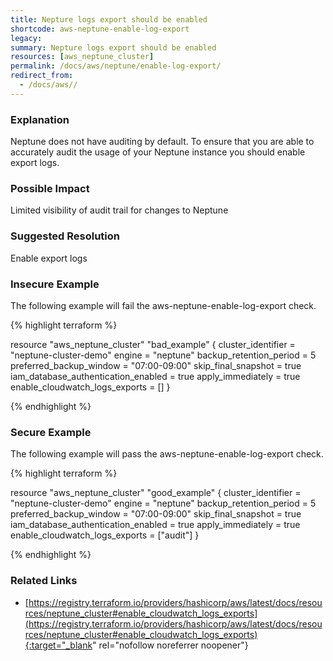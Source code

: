 ```yaml
---
title: Nepture logs export should be enabled
shortcode: aws-neptune-enable-log-export
legacy: 
summary: Nepture logs export should be enabled 
resources: [aws_neptune_cluster] 
permalink: /docs/aws/neptune/enable-log-export/
redirect_from: 
  - /docs/aws//
---
```


### Explanation

Neptune does not have auditing by default. To ensure that you are able to accurately audit the usage of your Neptune instance you should enable export logs.

### Possible Impact
Limited visibility of audit trail for changes to Neptune

### Suggested Resolution
Enable export logs


### Insecure Example

The following example will fail the aws-neptune-enable-log-export check.

{% highlight terraform %}

resource "aws_neptune_cluster" "bad_example" {
  cluster_identifier                  = "neptune-cluster-demo"
  engine                              = "neptune"
  backup_retention_period             = 5
  preferred_backup_window             = "07:00-09:00"
  skip_final_snapshot                 = true
  iam_database_authentication_enabled = true
  apply_immediately                   = true
  enable_cloudwatch_logs_exports      = []
}

{% endhighlight %}



### Secure Example

The following example will pass the aws-neptune-enable-log-export check.

{% highlight terraform %}

resource "aws_neptune_cluster" "good_example" {
  cluster_identifier                  = "neptune-cluster-demo"
  engine                              = "neptune"
  backup_retention_period             = 5
  preferred_backup_window             = "07:00-09:00"
  skip_final_snapshot                 = true
  iam_database_authentication_enabled = true
  apply_immediately                   = true
  enable_cloudwatch_logs_exports      = ["audit"]
}

{% endhighlight %}



### Related Links


- [https://registry.terraform.io/providers/hashicorp/aws/latest/docs/resources/neptune_cluster#enable_cloudwatch_logs_exports](https://registry.terraform.io/providers/hashicorp/aws/latest/docs/resources/neptune_cluster#enable_cloudwatch_logs_exports){:target="_blank" rel="nofollow noreferrer noopener"}



